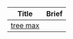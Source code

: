  
 
 
 
 
 
 |Title | Brief      |
 |:---------: |:--------------:|
 |[tree max](bt-bst/trees/tree-max/trees_max.md)
 